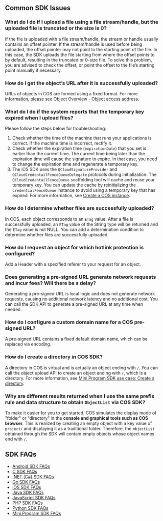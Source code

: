 
## Common SDK Issues


### What do I do if I upload a file using a file stream/handle, but the uploaded file is truncated or the size is 0?

If the file is uploaded with a file stream/handle, the stream or handle usually contains an offset pointer. If the stream/handle is used before being uploaded, the offset pointer may not point to the starting point of the file. In this case, the SDK uploads the file starting from where the offset points to by default, resulting in the truncated or 0-size file. To solve this problem, you are advised to check the offset, or point the offset to the file’s starting point manually if necessary.

### How do I get the object’s URL after it is successfully uploaded?

URLs of objects in COS are formed using a fixed format. For more information, please see [Object Overview - Object access address](https://intl.cloud.tencent.com/document/product/436/13324).

### What do I do if the system reports that the temporary key expired when I upload files?

Please follow the steps below for troubleshooting:
1. Check whether the time of the machine that runs your applications is correct. If the machine time is incorrect, rectify it.
2. Check whether the expiration time (`expirationDate`) that you set is earlier than the current time. The current time being later than the expiration time will cause the signature to expire. In that case, you need to change the expiration time and regenerate a temporary key.
3. The iOS SDK uses the `QCloudSignatureProvider` and `QCloudCredentailFenceQueueDelegate` protocols during initialization. The `QCloudCredentailFenceQueue` scaffolding tool will cache and reuse your temporary key. You can update the cache by reinitializing the `credentialFenceQueue` instance to avoid using a temporary key that has expired. For more information, see [Create a COS instance](https://intl.cloud.tencent.com/document/product/436/11280#2.-create-a-cos-instance).

### How do I determine whether files are successfully uploaded?

In COS, each object corresponds to an `ETag` value. After a file is successfully uploaded, an `ETag` value of the String type will be returned and the `ETag` value is not NULL. You can add a determination condition to determine whether files are successfully uploaded.

### How do I request an object for which hotlink protection is configured?

Add a Header with a specified referer to your request for an object.

### Does generating a pre-signed URL generate network requests and incur fees? Will there be a delay?
Generating a pre-signed URL is local logic and does not generate network requests, causing no additional network latency and no additional cost. You can call the SDK API to generate a pre-signed URL at any time when needed.

### How do I configure a custom domain name for a COS pre-signed URL?

A pre-signed URL contains a fixed default domain name, which can be replaced via encoding.

### How do I create a directory in COS SDK?

A directory in COS is virtual and is actually an object ending with `/`. You can call the object upload API to create an object ending with `/`, which is a directory. For more information, see [Mini Program SDK use case: Create a directory](https://intl.cloud.tencent.com/document/product/436/43881).

### Why are different results returned when I use the same prefix rule and data structure to obtain `ObjectList` via COS SDK?

To make it easier for you to get started, COS simulates the display mode of "folder" or "directory" in the **console and graphical tools such as COS browser**. This is realized by creating an empty object with a key value of `project/` and displaying it as a traditional folder. Therefore, the `objectList` obtained through the SDK will contain empty objects whose object names end with `/`.


## SDK FAQs


- [Android SDK FAQs](https://intl.cloud.tencent.com/document/product/436/38955)
- [C SDK FAQs](https://intl.cloud.tencent.com/document/product/436/40772)
- [.NET (C#) SDK FAQs](https://intl.cloud.tencent.com/document/product/436/40773)
- [Go SDK FAQs](https://intl.cloud.tencent.com/document/product/436/40774)
- [iOS SDK FAQs](https://intl.cloud.tencent.com/document/product/436/38957)
- [Java SDK FAQs](https://intl.cloud.tencent.com/document/product/436/38956)
- [JavaScript SDK FAQs](https://intl.cloud.tencent.com/document/product/436/40775)
- [PHP SDK FAQs](https://intl.cloud.tencent.com/document/product/436/40543)
- [Python SDK FAQs](https://intl.cloud.tencent.com/document/product/436/42375)
- [Mini Program SDK FAQs](https://intl.cloud.tencent.com/document/product/436/38958)




